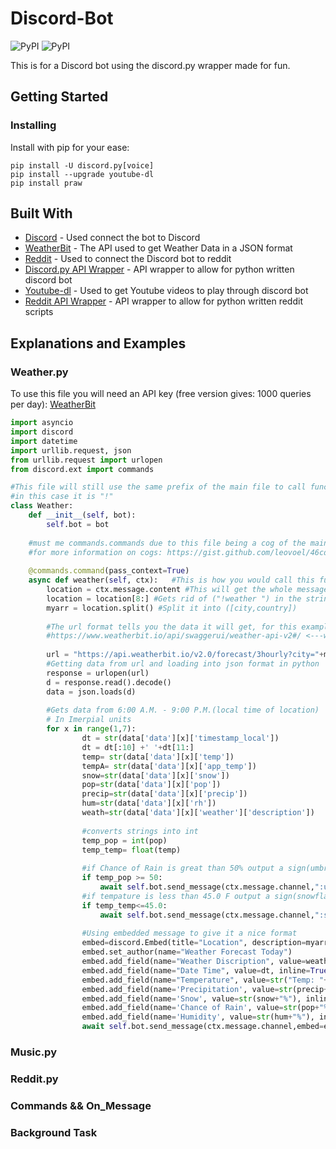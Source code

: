 # Discord-Bot
![PyPI](https://img.shields.io/badge/python-3.4--3.6-green.svg)
![PyPI](https://img.shields.io/badge/build-passing-green.svg)

This is for a Discord bot using the discord.py wrapper made for fun.


## Getting Started

### Installing
Install with pip for your ease:
```
pip install -U discord.py[voice]    
pip install --upgrade youtube-dl 
pip install praw  
```

## Built With
* [Discord](https://discordapp.com/developers/applications/) - Used connect the bot to Discord
* [WeatherBit](https://www.weatherbit.io/api) - The API used to get Weather Data in a JSON format
* [Reddit](https://www.reddit.com/prefs/apps) - Used to connect the Discord bot to reddit
* [Discord.py API Wrapper](https://github.com/Rapptz/discord.py) - API wrapper to allow for python written discord bot
* [Youtube-dl](https://github.com/rg3/youtube-dl) - Used to get Youtube videos to play through discord bot
* [Reddit API Wrapper](https://github.com/praw-dev/praw) - API wrapper to allow for python written reddit scripts

## Explanations and Examples

### Weather.py
To use this file you will need an API key (free version gives: 1000 queries per day): [WeatherBit](https://www.weatherbit.io/api)
```py
import asyncio
import discord
import datetime
import urllib.request, json
from urllib.request import urlopen
from discord.ext import commands

#This file will still use the same prefix of the main file to call functions
#in this case it is "!"
class Weather:
    def __init__(self, bot):
        self.bot = bot
        
    #must me commands.commands due to this file being a cog of the main bot.py file
    #for more information on cogs: https://gist.github.com/leovoel/46cd89ed6a8f41fd09c5
 
    @commands.command(pass_context=True)
    async def weather(self, ctx):   #This is how you would call this function "!weather Houston US"(City Country)
        location = ctx.message.content #This will get the whole message("!weather Houston US") 
        location = location[8:] #Gets rid of ("!weather ") in the string
        myarr = location.split() #Split it into ([city,country])
        
        #The url format tells you the data it will get, for this example it will go to (5-days 3h-interval) data and get 1 day
        #https://www.weatherbit.io/api/swaggerui/weather-api-v2#/ <---will show you how to create a link
        
        url = "https://api.weatherbit.io/v2.0/forecast/3hourly?city="+myarr[0]+"&country="+myarr[1]+"&days=1&units=I&key=YOUR-API-KEY-HERE"
        #Getting data from url and loading into json format in python
        response = urlopen(url)
        d = response.read().decode()
        data = json.loads(d)
        
        #Gets data from 6:00 A.M. - 9:00 P.M.(local time of location)
        # In Imerpial units
        for x in range(1,7):
                dt = str(data['data'][x]['timestamp_local'])
                dt = dt[:10] +' '+dt[11:]
                temp= str(data['data'][x]['temp'])
                tempA= str(data['data'][x]['app_temp'])
                snow=str(data['data'][x]['snow'])
                pop=str(data['data'][x]['pop'])
                precip=str(data['data'][x]['precip'])
                hum=str(data['data'][x]['rh'])
                weath=str(data['data'][x]['weather']['description'])
                
                #converts strings into int
                temp_pop = int(pop)
                temp_temp= float(temp)
                
                #if Chance of Rain is great than 50% output a sign(umbrella emotes in this case)
                if temp_pop >= 50:
                    await self.bot.send_message(ctx.message.channel,":umbrella2: :umbrella2: :umbrella2: :umbrella2: :umbrella2:      :umbrella2: :umbrella2:")
                #if tempature is less than 45.0 F output a sign(snowflake emotes in this case)
                if temp_temp<=45.0:
                    await self.bot.send_message(ctx.message.channel,":snowflake: :snowflake: :snowflake: :snowflake: :snowflake: :snowflake: :snowflake: ")
                
                #Using embedded message to give it a nice format
                embed=discord.Embed(title="Location", description=myarr[0]+","+ myarr[1], color=discord.Color(0x0ae1fd))
                embed.set_author(name="Weather Forecast Today")
                embed.add_field(name="Weather Discription", value=weath, inline=True)
                embed.add_field(name="Date Time", value=dt, inline=True)
                embed.add_field(name="Temperature", value=str("Temp: "+temp+"\nApp Temp: "+tempA), inline=True)
                embed.add_field(name='Precipitation', value=str(precip+"%"), inline=True)
                embed.add_field(name='Snow', value=str(snow+"%"), inline=True)
                embed.add_field(name='Chance of Rain', value=str(pop+"%"), inline=True)
                embed.add_field(name='Humidity', value=str(hum+"%"), inline=True)
                await self.bot.send_message(ctx.message.channel,embed=embed)
```

### Music.py
### Reddit.py
### Commands && On_Message
### Background Task
